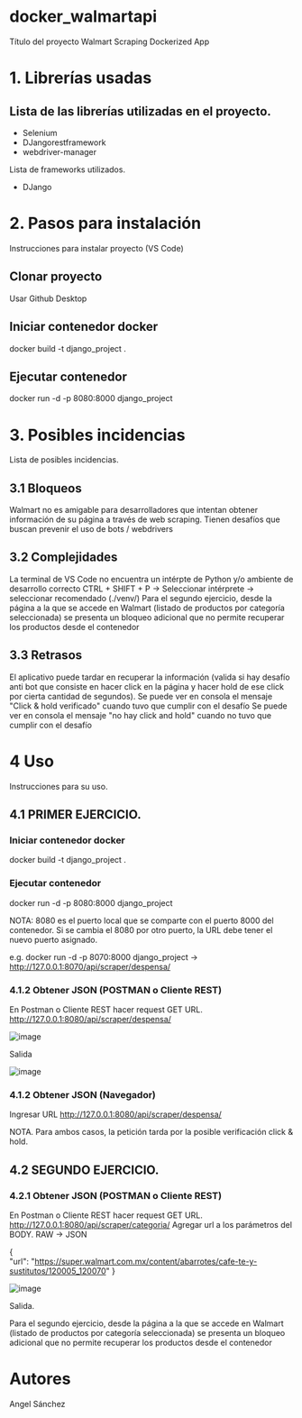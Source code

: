 # docker_walmartapi
 
Título del proyecto
Walmart Scraping Dockerized App

# 1. Librerías usadas

## Lista de las librerías utilizadas en el proyecto.
- Selenium
- DJangorestframework
- webdriver-manager

Lista de frameworks utilizados.
- DJango

# 2. Pasos para instalación
Instrucciones para instalar proyecto (VS Code)

## Clonar proyecto
Usar Github Desktop

## Iniciar contenedor docker
docker build -t django_project .

## Ejecutar contenedor
docker run -d -p 8080:8000 django_project

# 3. Posibles incidencias
Lista de posibles incidencias.

## 3.1 Bloqueos
Walmart no es amigable para desarrolladores que intentan obtener información de su página a través de web scraping. Tienen desafíos que buscan prevenir el uso de bots / webdrivers

## 3.2 Complejidades
La terminal de VS Code no encuentra un intérpte de Python y/o ambiente de desarrollo correcto
CTRL + SHIFT + P -> Seleccionar intérprete -> seleccionar recomendado (./venv/)
Para el segundo ejercicio, desde la página a la que se accede en Walmart (listado de productos por categoría seleccionada) se presenta un bloqueo adicional que no permite recuperar los productos desde el contenedor

## 3.3 Retrasos
El aplicativo puede tardar en recuperar la información (valida si hay desafío anti bot que consiste en hacer click en la página y hacer hold de ese click por cierta cantidad de segundos).
Se puede ver en consola el mensaje "Click & hold verificado" cuando tuvo que cumplir con el desafío
Se puede ver en consola el mensaje "no hay click and hold" cuando no tuvo que cumplir con el desafío


# 4 Uso
Instrucciones para su uso.

## 4.1 PRIMER EJERCICIO.
### Iniciar contenedor docker
docker build -t django_project .
### Ejecutar contenedor
docker run -d -p 8080:8000 django_project

NOTA: 8080 es el puerto local que se comparte con el puerto 8000 del contenedor. Si se cambia el 8080 por otro puerto, la URL debe tener el nuevo puerto asignado.

e.g. docker run -d -p 8070:8000 django_project -> http://127.0.0.1:8070/api/scraper/despensa/

### 4.1.2 Obtener JSON (POSTMAN o Cliente REST)

En Postman o Cliente REST hacer request GET
URL. http://127.0.0.1:8080/api/scraper/despensa/

![image](https://user-images.githubusercontent.com/72090281/226526745-9154f523-5206-45d8-9d69-0f3242a44f37.png)

Salida

![image](https://user-images.githubusercontent.com/72090281/226526789-20ffd742-dd03-4145-9b8a-530da950cc87.png)

### 4.1.2 Obtener JSON (Navegador)
Ingresar URL http://127.0.0.1:8080/api/scraper/despensa/

NOTA. Para ambos casos, la petición tarda por la posible verificación click & hold.

## 4.2 SEGUNDO EJERCICIO.

### 4.2.1 Obtener JSON (POSTMAN o Cliente REST)

En Postman o Cliente REST hacer request GET
URL. http://127.0.0.1:8080/api/scraper/categoria/
Agregar url a los parámetros del BODY. RAW -> JSON

{    
    "url": "https://super.walmart.com.mx/content/abarrotes/cafe-te-y-sustitutos/120005_120070"
}

![image](https://user-images.githubusercontent.com/72090281/226527257-a55dc715-8b80-446a-9965-0308dddbf0e1.png)


Salida.

Para el segundo ejercicio, desde la página a la que se accede en Walmart (listado de productos por categoría seleccionada) se presenta un bloqueo adicional que no permite recuperar los productos desde el contenedor


# Autores
Angel Sánchez
